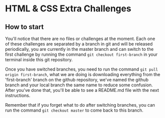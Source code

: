 # HTML & CSS Extra Challenges

## How to start
You'll notice that there are no files or challenges at the moment. Each one of these challenges are separated by a branch in git and will be released periodically, you are currently in the master branch and can switch to the first challenge by running the command `git checkout first-branch` in your terminal inside this git repository.

Once you have switched branches, you need to run the command `git pull origin first-branch`, what we are doing is downloading everything from the 'first-branch' branch on the github repository, we've named the github branch and your local branch the same name to reduce some confusion. After you've done that, you'll be able to see a README.md file with the next instructions.

Remember that if you forget what to do after switching branches, you can run the command `git checkout master` to come back to this branch.